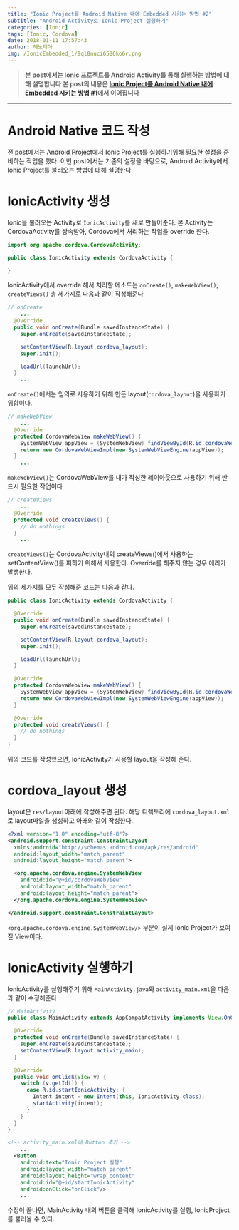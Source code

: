 ```yaml
---
title: "Ionic Project를 Android Native 내에 Embedded 시키는 방법 #2"
subtitle: "Android Activity로 Ionic Project 실행하기"
categories: [Ionic]
tags: [Ionic, Cordova]
date: 2018-01-11 17:57:43
author: 헤노티아
img: /IonicEmbedded_1/9ql8nuci6586ko6r.png
---
```


> **본 post에서는 Ionic 프로젝트를 Android Activity를 통해 실행하는 방법에 대해 설명합니다**
> **본 post의 내용은 [Ionic Project를 Android Native 내에 Embedded 시키는 방법 #1](/IonicEmbedded_1)에서 이어집니다**

---

# Android Native 코드 작성

전 post에서는 Android Project에서 Ionic Project를 실행하기위해 필요한 설정을 준비하는 작업을 했다.
이번 post에서는 기존의 설정을 바탕으로, Android Activity에서 Ionic Project를 불러오는 방법에 대해 설명한다

# IonicActivity 생성

Ionic을 불러오는 Activity로 `IonicActivity`를 새로 만들어준다.
본 Activity는 CordovaActivity를 상속받아, Cordova에서 처리하는 작업을 override 한다.

``` java IonicActivity.java
import org.apache.cordova.CordovaActivity;

public class IonicActivity extends CordovaActivity {

}
```

IonicActivity에서 override 해서 처리할 메소드는 `onCreate()`, `makeWebView()`, `createViews()` 총 세가지로 다음과 같이 작성해준다

``` java onCreate()
// onCreate
    ...
  @Override
  public void onCreate(Bundle savedInstanceState) {
    super.onCreate(savedInstanceState);

    setContentView(R.layout.cordova_layout);
    super.init();

    loadUrl(launchUrl);
  }
    ...

```
`onCreate()`에서는 임의로 사용하기 위해 만든 layout(`cordova_layout`)을 사용하기 위함이다.


``` java makeWebView()
// makeWebView
    ...
  @Override
  protected CordovaWebView makeWebView() {
    SystemWebView appView = (SystemWebView) findViewById(R.id.cordovaWebView);
    return new CordovaWebViewImpl(new SystemWebViewEngine(appView));
  }
    ...
```
`makeWebView()`는 CordovaWebView를 내가 작성한 레이아웃으로 사용하기 위해 반드시 필요한 작업이다

```java createViews()
// createViews
    ...
  @Override
  protected void createViews() {
    // do nothings
  }
    ...
```
`createViews()`는 CordovaActivity내의 createViews()에서 사용하는 setContentView()를 피하기 위해서 사용한다. Override를 해주지 않는 경우 에러가 발생한다.


위의 세가지를 모두 작성해준 코드는 다음과 같다.
``` java IonicActivity
public class IonicActivity extends CordovaActivity {

  @Override
  public void onCreate(Bundle savedInstanceState) {
    super.onCreate(savedInstanceState);

    setContentView(R.layout.cordova_layout);
    super.init();

    loadUrl(launchUrl);
  }

  @Override
  protected CordovaWebView makeWebView() {
    SystemWebView appView = (SystemWebView) findViewById(R.id.cordovaWebView);
    return new CordovaWebViewImpl(new SystemWebViewEngine(appView));
  }

  @Override
  protected void createViews() {
    // do nothings
  }
}
```

위의 코드를 작성했으면, IonicActivity가 사용할 layout을 작성해 준다.

# cordova_layout 생성
layout은 `res/layout`아래에 작성해주면 된다.
해당 디렉토리에 `cordova_layout.xml`로 layout파일을 생성하고 아래와 같이 작성한다.

```xml cordova_layout.xml
<?xml version="1.0" encoding="utf-8"?>
<android.support.constraint.ConstraintLayout
  xmlns:android="http://schemas.android.com/apk/res/android"
  android:layout_width="match_parent"
  android:layout_height="match_parent">

  <org.apache.cordova.engine.SystemWebView
    android:id="@+id/cordovaWebView"
    android:layout_width="match_parent"
    android:layout_height="match_parent">
  </org.apache.cordova.engine.SystemWebView>

</android.support.constraint.ConstraintLayout>
```

`<org.apache.cordova.engine.SystemWebView/>` 부분이 실제 Ionic Project가 보여질 View이다.



# IonicActivity 실행하기
IonicActivity를 실행해주기 위해 `MainActivity.java`와 `activity_main.xml`을 다음과 같이 수정해준다

``` java MainActivity.java
// MainActivity
public class MainActivity extends AppCompatActivity implements View.OnClickListener {

  @Override
  protected void onCreate(Bundle savedInstanceState) {
    super.onCreate(savedInstanceState);
    setContentView(R.layout.activity_main);
  }

  @Override
  public void onClick(View v) {
    switch (v.getId()) {
      case R.id.startIonicActivity: {
        Intent intent = new Intent(this, IonicActivity.class);
        startActivity(intent);
      }
    }
  }
}
```

``` xml activity_main.xml
<!-- activity_main.xml에 Button 추가 -->
    ...
  <Button
    android:text="Ionic Project 실행"
    android:layout_width="match_parent"
    android:layout_height="wrap_content"
    android:id="@+id/startIonicActivity"
    android:onClick="onClick"/>
    ...
```

수정이 끝나면, MainActivity 내의 버튼을 클릭해 IonicActivity를 실행, IonicProject를 불러올 수 있다.